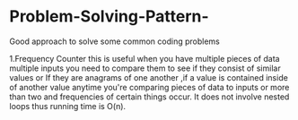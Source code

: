# Problem-Solving-Pattern-
Good approach to solve some common coding problems 

1.Frequency Counter
this is useful when you have multiple pieces of data multiple inputs you need to compare them to see if they consist of similar values or If they are anagrams of one another ,if a value is contained inside of another value anytime you're comparing pieces of data to inputs or more than two and frequencies of certain things occur.
It does not involve nested loops thus running time is O(n).
